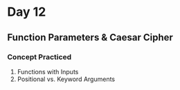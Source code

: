 # Day 12
## Function Parameters & Caesar Cipher
### Concept Practiced
1. Functions with Inputs
2. Positional vs. Keyword Arguments
